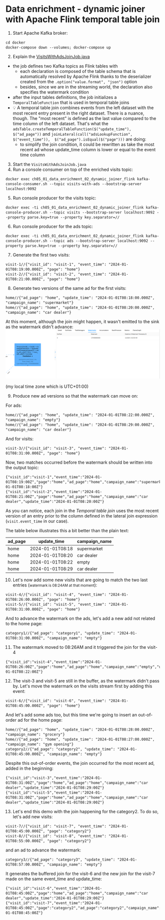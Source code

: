 # Data enrichment - dynamic joiner with Apache Flink temporal table join

1. Start Apache Kafka broker:
```
cd docker
docker-compose down --volumes; docker-compose up
```

2. Explain the [VisitsWithAdsJoinJob.java](src%2Fmain%2Fjava%2Fcom%2Fbecomedataengineer%2FVisitsWithAdsJoinJob.java)
* the job defines two Kafka topics as Flink tables with
  * each declaration is composed of the table schema that is automatically resolved by Apache Flink
    thanks to the deserializer created from the `.option("value.format", "json")` option
  * besides, since we are in the streaming world, the declaration also specifies the watermark condition
* after the input tables definitions, the job initializes a `TemporalTableFunction` that is used in
  temporal table joins
* 💡 A temporal table join combines events from the left dataset with the most recent entry present
     in the right dataset. There is a nuance, though. The "most recent" is defined as the last value 
     compared to the time column of the left dataset. That's what the `adsTable.createTemporalTableFunction($("update_time"), $("ad_page"))` and `joinLateral(call("adsLookupFunction", $("event_time")),  $("ad_page").isEqual($("page")))`
     are doing:
  *  to simplify the join condition, it could be rewritten as take the most recent ad whose update_time column is lower or equal to the
     event time column
3. Start the `VisitsWithAdsJoinJob.java`
4. Run a console consumer on top of the enriched visits topic:
```
docker exec ch05_01_data_enrichment_02_dynamic_joiner_flink kafka-console-consumer.sh --topic visits-with-ads --bootstrap-server localhost:9092
```
5. Run console producer for the visits topic:
```
docker exec -ti ch05_01_data_enrichment_02_dynamic_joiner_flink kafka-console-producer.sh --topic visits --bootstrap-server localhost:9092 --property parse.key=true --property key.separator=//
```
6. Run console producer for the ads topic:
```
docker exec -ti ch05_01_data_enrichment_02_dynamic_joiner_flink kafka-console-producer.sh --topic ads --bootstrap-server localhost:9092 --property parse.key=true --property key.separator=//
```
7. Generate the first two visits:
```
visit-1//{"visit_id": "visit-1", "event_time": "2024-01-01T08:19:00.000Z", "page": "home"}
visit-2//{"visit_id": "visit-2", "event_time": "2024-01-01T08:21:00.000Z", "page": "home"}
```
8. Generate two versions of the same ad for the first visits:
```
home//{"ad_page": "home", "update_time": "2024-01-01T08:18:00.000Z", "campaign_name": "supermarket"}
home//{"ad_page": "home", "update_time": "2024-01-01T08:20:00.000Z", "campaign_name": "car dealer"}
```
At this moment, although the join might happen, it wasn't emitted to the sink as the watermark didn't advance:
![flink_watermark_local_time.png](assets%2Fflink_watermark_local_time.png)

(my local time zone which is UTC+01:00)

9. Produce new ad versions so that the watermark can move on:

For ads:
```
home//{"ad_page": "home", "update_time": "2024-01-01T08:22:00.000Z", "campaign_name": "empty"}
home//{"ad_page": "home", "update_time": "2024-01-01T08:29:00.000Z", "campaign_name": "car dealer"}
```

And for visits:

```
visit-3//{"visit_id": "visit-3", "event_time": "2024-01-01T08:31:00.000Z", "page": "home"}
```
Now, two matches occurred before the watermark should be written into the output topic:

```
{"visit_id":"visit-1","event_time":"2024-01-01T08:19:00Z","page":"home","ad_page":"home","campaign_name":"supermarket","update_time":"2024-01-01T08:18:00Z"}
{"visit_id":"visit-2","event_time":"2024-01-01T08:21:00Z","page":"home","ad_page":"home","campaign_name":"car dealer","update_time":"2024-01-01T08:20:00Z"}
```

As you can notice, each join in the _Temporal table join_ uses the most recent version of an entry prior
to the column defined in the lateral join expression (`visit.event_time` in our case). 

The table below illustrates this a bit better than the plain text:

| ad_page | update_time      | campaign_name |
|---------|------------------|---------------|
| home    | 2024-01-01T08:18 | supermarket   |
| home    | 2024-01-01T08:20 | car dealer    |
| home    | 2024-01-01T08:22 | empty         |
| home    | 2024-01-01T08:29 | car dealer    |


10. Let's now add some new visits that are going to match the two last entries
    (<small>watermark is 08:24AM at that moment</small>):

```
visit-4//{"visit_id": "visit-4", "event_time": "2024-01-01T08:26:00.000Z", "page": "home"}
visit-5//{"visit_id": "visit-5", "event_time": "2024-01-01T08:31:00.000Z", "page": "home"}
```
And to advance the watermark on the ads, let's add a new add not related to the home page:

```
category1//{"ad_page": "category1", "update_time": "2024-01-01T08:31:00.000Z", "campaign_name": "empty"}
```

11. The watermark moved to 08:26AM and it triggered the join for the visit-4

```
{"visit_id":"visit-4","event_time":"2024-01-01T08:26:00Z","page":"home","ad_page":"home","campaign_name":"empty","update_time":"2024-01-01T08:22:00Z"}
```

12. The visit-3 and visit-5 are still in the buffer, as the watermark didn't pass by. Let's move the watermark on the
visits stream first by adding this event:

```
visit-6//{"visit_id": "visit-6", "event_time": "2024-01-01T08:45:00.000Z", "page": "home"}
```

And let's add some ads too, but this time we're going to insert an out-of-order ad for the home page:

```
home//{"ad_page": "home", "update_time": "2024-01-01T08:28:00.000Z", "campaign_name": "grocery"}
home//{"ad_page": "home", "update_time": "2024-01-01T08:27:00.000Z", "campaign_name": "gym opening"}
category2//{"ad_page": "category2", "update_time": "2024-01-01T08:45:00.000Z", "campaign_name": "empty"}
```

Despite this out-of-order events, the join occurred for the most recent ad, added in the beginning:

```
{"visit_id":"visit-3","event_time":"2024-01-01T08:31:00Z","page":"home","ad_page":"home","campaign_name":"car dealer","update_time":"2024-01-01T08:29:00Z"}
{"visit_id":"visit-5","event_time":"2024-01-01T08:31:00Z","page":"home","ad_page":"home","campaign_name":"car dealer","update_time":"2024-01-01T08:29:00Z"}
```

13. Let's end this demo with the join happening for the category2. To do so, let's add new visits:
```
visit-7//{"visit_id": "visit-7", "event_time": "2024-01-01T08:45:00.000Z", "page": "category2"}
visit-8//{"visit_id": "visit-8", "event_time": "2024-01-01T08:55:00.000Z", "page": "category2"}
```

and an ad to advance the watermark:

```
category3//{"ad_page": "category3", "update_time": "2024-01-01T08:57:00.000Z", "campaign_name": "empty"}
```

It generates the buffered join for the visit-6 and the new join for the visit-7 made on the same event_time and update_time:

```
{"visit_id":"visit-6","event_time":"2024-01-01T08:45:00Z","page":"home","ad_page":"home","campaign_name":"car dealer","update_time":"2024-01-01T08:29:00Z"}
{"visit_id":"visit-7","event_time":"2024-01-01T08:45:00Z","page":"category2","ad_page":"category2","campaign_name":"empty","update_time":"2024-01-01T08:45:00Z"}
```